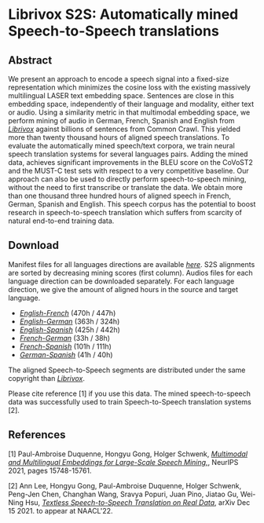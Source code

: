 # Librivox S2S: Automatically mined Speech-to-Speech translations 

## Abstract

We present an approach to encode a speech signal into a fixed-size representation which minimizes the cosine loss with the existing massively multilingual LASER text embedding space. Sentences are close in this embedding space, independently of their language and modality, either text or audio. Using a similarity metric in that multimodal embedding space, we perform mining of audio in German, French, Spanish and English from [*Librivox*](https://librivox.org/) against billions of sentences from Common Crawl. This yielded more than twenty thousand hours of aligned speech translations. To evaluate the automatically mined speech/text corpora, we train neural speech translation systems for several languages pairs. Adding the mined data, achieves significant improvements in the BLEU score on the CoVoST2 and the MUST-C test sets with respect to a very competitive baseline. Our approach can also be used to directly perform speech-to-speech mining, without the need to first transcribe or translate the data. We obtain more than one thousand three hundred hours of aligned speech in French, German, Spanish and English. This speech corpus has the potential to boost research in speech-to-speech translation which suffers from scarcity of natural end-to-end training data.

## Download

Manifest files for all languages directions are available [*here*](https://dl.fbaipublicfiles.com/librivox_s2s/manifests.zip).
S2S alignments are sorted by decreasing mining scores (first column). Audios files for each language direction can be downloaded separately. For each language direction, we give the amount of aligned hours in the source and target language.

- [*English-French*](https://dl.fbaipublicfiles.com/librivox_s2s/ena-fra.zip) (470h / 447h)
- [*English-German*](https://dl.fbaipublicfiles.com/librivox_s2s/dea-ena.zip) (363h / 324h)
- [*English-Spanish*](https://dl.fbaipublicfiles.com/librivox_s2s/ena-esa.zip) (425h / 442h)
- [*French-German*](https://dl.fbaipublicfiles.com/librivox_s2s/dea-fra.zip) (33h / 38h)
- [*French-Spanish*](https://dl.fbaipublicfiles.com/librivox_s2s/esa-fra.zip) (101h / 111h)
- [*German-Spanish*](https://dl.fbaipublicfiles.com/librivox_s2s/dea-esa.zip) (41h / 40h)

The aligned Speech-to-Speech segments are distributed under the same copyright than [*Librivox*](https://librivox.org/).

Please cite reference [1] if you use this data.
The mined speech-to-speech data was successfully used to train Speech-to-Speech translation systems [2].


## References

[1] Paul-Ambroise Duquenne, Hongyu Gong, Holger Schwenk,
    [*Multimodal and Multilingual Embeddings for Large-Scale Speech Mining,*](https://papers.nips.cc/paper/2021/hash/8466f9ace6a9acbe71f75762ffc890f1-Abstract.html), NeurIPS 2021, pages 15748-15761.

[2] Ann Lee, Hongyu Gong, Paul-Ambroise Duquenne, Holger Schwenk, Peng-Jen Chen, Changhan Wang, Sravya Popuri, Juan Pino, Jiatao Gu, Wei-Ning Hsu,
    [*Textless Speech-to-Speech Translation on Real Data*](https://arxiv.org/abs/2112.08352), arXiv Dec 15 2021. to appear at NAACL'22.

